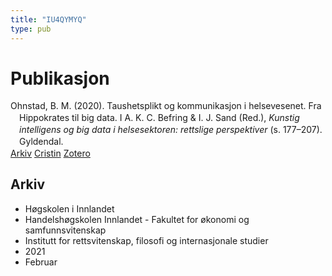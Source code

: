 ```yaml
---
title: "IU4QYMYQ"
type: pub
---
```

<h1>Publikasjon</h1>
<article id="csl-bib-container-IU4QYMYQ" class="csl-bib-container">
  <div class="csl-bib-body" style="line-height: 1.35; padding-left: 1em; text-indent:-1em;">
  <div class="csl-entry">Ohnstad, B. M. (2020). Taushetsplikt og kommunikasjon i helsevesenet. Fra Hippokrates til big data. I A. K. C. Befring &amp; I. J. Sand (Red.), <i>Kunstig intelligens og big data i helsesektoren: rettslige perspektiver</i> (s. 177&#x2013;207). Gyldendal.</div>
</div>
  <div class="csl-bib-buttons">
    <a href="#taxonomy-article-IU4QYMYQ" class="csl-bib-button">Arkiv</a>
    <a href="https://app.cristin.no/results/show.jsf?id=1884711" alt="Cristin URL" class="csl-bib-button">Cristin</a>
    <a href="http://zotero.org/groups/5402882/items/IU4QYMYQ" alt="Zotero URL" class="csl-bib-button">Zotero</a>
  </div>
  <div id="csl-bib-meta-container-IU4QYMYQ"></div>
</article>
<div id="csl-bib-meta-IU4QYMYQ" class="csl-bib-meta">
  <article id="taxonomy-article-IU4QYMYQ" class="taxonomy-article">
    <h1>Arkiv</h1>
    <ul>
      <li>Høgskolen i Innlandet</li>
      <li>Handelshøgskolen Innlandet - Fakultet for økonomi og samfunnsvitenskap</li>
      <li>Institutt for rettsvitenskap, filosofi og internasjonale studier</li>
      <li>2021</li>
      <li>Februar</li>
    </ul>
  </article>
</div>
